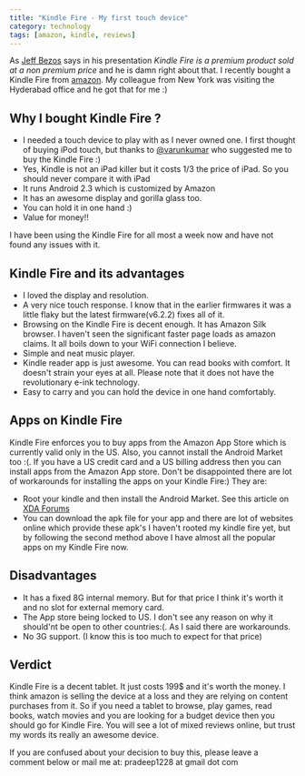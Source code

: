 ```yaml
---
title: "Kindle Fire - My first touch device"
category: technology
tags: [amazon, kindle, reviews]
---
```


As [Jeff Bezos](http://en.wikipedia.org/wiki/Jeff_Bezos) says in his presentation <i>Kindle Fire is a premium product sold at a non premium price</i> and he is damn right about that. I recently bought a Kindle Fire from [amazon](http://amazon.com). My colleague from New York was visiting the Hyderabad office and he got that for me :)

## Why I bought Kindle Fire ?
* I needed a touch device to play with as I never owned one. I first thought of buying iPod touch, but thanks to [@varunkumar](http://twitter.com/varunkumar) who suggested me to buy the Kindle Fire :)
* Yes, Kindle is not an iPad killer but it costs 1/3 the price of iPad. So you should never compare it with iPad
* It runs Android 2.3 which is customized by Amazon
* It has an awesome display and gorilla glass too.
* You can hold it in one hand :)
* Value for money!!

I have been using the Kindle Fire for all most a week now and have not found any issues with it. 

## Kindle Fire and its advantages
* I loved the display and resolution.
* A very nice touch response. I know that in the earlier firmwares it was a little flaky but the latest firmware(v6.2.2) fixes all of it. 
* Browsing on the Kindle Fire is decent enough. It has Amazon Silk browser. I haven't seen the significant faster page loads as amazon claims. It all boils down to your WiFi connection I believe.
* Simple and neat music player. 
* Kindle reader app is just awesome. You can read books with comfort. It doesn't strain your eyes at all. Please note that it does not have the revolutionary e-ink technology.
* Easy to carry and you can hold the device in one hand comfortably.

## Apps on Kindle Fire
Kindle Fire enforces you to buy apps from the Amazon App Store which is currently valid only in the US. Also, you cannot install the Android Market too :(. If you have a US credit card and a US billing address then you can install apps from the Amazon App store.
Don't be disappointed there are lot of workarounds for installing the apps on your Kindle Fire:) They are:
* Root your kindle and then install the Android Market. See this article on [XDA Forums](http://forum.xda-developers.com/showthread.php?t=1399889)
* You can download the apk file for your app and there are lot of websites online which provide these apk's
I haven't rooted my kindle fire yet, but by following the second method above I have almost all the popular apps on my Kindle Fire now.

## Disadvantages
* It has a fixed 8G internal memory. But for that price I think it's worth it and no slot for external memory card. 
* The App store being locked to US. I don't see any reason on why it should'nt be open to other countries:(. As I said there are workarounds.
* No 3G support. (I know this is too much to expect for that price)

## Verdict
Kindle Fire is a decent tablet. It just costs 199$ and it's worth the money. I think amazon is selling the device at a loss and they are relying on content purchases from it. So if you need a tablet to browse, play games, read books, watch movies and you are looking for a budget device then you should go for Kindle Fire. You will see a lot of mixed reviews online, but trust my words its really an awesome device. 

If you are confused about your decision to buy this, please leave a comment below or mail me at: pradeep1228 at gmail dot com


